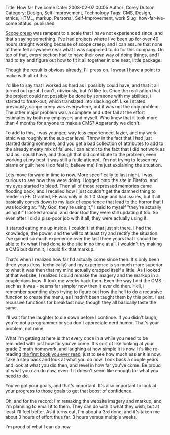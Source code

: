 Title: How far I've come
Date: 2008-02-07 00:05
Author: Corey Dutson
Category: Design, Self-Improvement, Technology
Tags: CMS, Design, ethics, HTML, markup, Personal, Self-Improvement, work
Slug: how-far-ive-come
Status: published

[Scope
creep](http://en.wikipedia.org/wiki/Scope_creep "Wikipedia: Scope Creep")
was rampant to a scale that I have not experienced since, and that's
saying something. I've had projects where I've been up for over 40 hours
straight working because of scope creep, and I can assure that none of
them fell anywhere near what I was supposed to do for this company. On
top of that, every section had to have their own way of doing things,
and I had to try and figure out how to fit it all together in one neat,
little package.

Though the result is obvious already, I'll press on. I swear I have a
point to make with all of this.

I'd like to say that I worked as hard as I possibly could have, and that
it all turned out great. I can't, obviously, but I'd like to. Once the
realization that the project could not possibly be done by someone with
my abilities, i started to freak-out, which translated into slacking
off. Like I stated previously, scope creep was everywhere, but it was
not the only problem. The other major problem was a complete and utter
fail at the effort estimates by both my employers and myself. Who knew
that it took more than 4 months for anyone to make a CMS? Apparently we
didn't.

To add to this, I was younger, way less experienced, lazier, and my work
ethic was roughly at the sub-par level. Throw in the fact that I had
just started dating someone, and you get a bad collection of attributes
to add to the already meaty mix of failure. I can admit to the fact that
I did not work as had as I could have, and though that did contribute to
the problem, even working at my best it was still a futile attempt. I'm
not trying to lessen my blame or guilt here (I do feel it, believe me)
I'm just explaining the situation.



Lets move forward in time to now. More specifically to last night. I was
curious to see how they were doing. I logged onto the site in Firefox,
and my eyes started to bleed. Then all of those repressed memories came
flooding back, and I recalled how I just couldn't get the damned thing
to render in FF. Granted, FF was only in its 1.0 stage and had issues,
but it all basically comes down to my lack of experience that lead to
the horror that I was looking at. "My God, they're using it," I said to
myself "they're actually using it!" I looked around, and dear God they
were still updating it too. So even after I did a piss-poor job with it
all, they were actually using it.

It started eating me up inside. I couldn't let that just sit there. I
had the knowledge, the power, and the will to at least try and rectify
the situation. I've gained so much experience over the last three years
that I should be able to fix what I had done to the site in no time at
all. I wouldn't try making a CMS but damn it, I could fix that markup.

That's when I realized how far I'd actually come since then. It's only
been three years (less, technically) and my experience is so much more
superior to what it was then that my mind actually crapped itself a
little. As I looked at that website, I realized I could remake the
imagery and the markup in a couple days tops. It took me weeks back
then. Even the way I did the CMS - such as it was - seems far simpler
now then it ever did then. Hell, i remember spending *days* trying to
figure out how the hell to do a recursive function to create the menu,
as I hadn't been taught them by this point. I eat recursive functions
for breakfast now, though they all basically taste the same.

I'll wait for the laughter to die down before I continue. If you didn't
laugh, you're not a programmer or you don't appreciate nerd humor.
That's your problem, not mine.

What I'm getting at here is that every once in a while you need to be
reminded with just how far you've come. It's sort of like looking at
your grade 2 math homework, and laughing at how simple it is now. It's
like re-reading [the first book you ever
read](http://www.robertmunsch.com/books.cfm?bookid=48 "Robert Munch: Good Families Don't"),
just to see how much easier it is now. Take a step back and look at what
you do now. Look back a couple years and look at what you did then, and
revel in how far you've come. Be proud of what you can do now, even if
it doesn't seem like enough for what you need to do.

You've got your goals, and that's important. It's also important to look
at your progress to those goals to get that boost of confidence.

Oh, and for the record: I'm remaking the website imagery and markup, and
I'm planning to email it to them. They can do with it what they wish,
but at least I'll feel better. As it turns out, I'm about a 3rd done,
and it's taken me about 3 hours of effort thus far. 3 hours versus
multiple weeks.

I'm proud of what I can do now.
